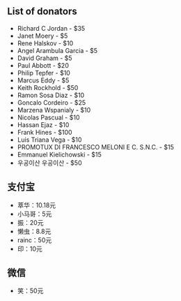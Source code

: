 ## List of donators

* Richard C Jordan - $35
* Janet Moery - $5
* Rene Halskov - $10
* Angel Arambula Garcia - $5
* David Graham - $5
* Paul Abbott - $20
* Philip Tepfer - $10
* Marcus Eddy - $5
* Keith Rockhold - $50
* Ramon Sosa Diaz - $10
* Goncalo Cordeiro - $25
* Marzena Wspanialy - $10
* Nicolas Pascual - $10
* Hassan Ejaz - $10
* Frank Hines - $100
* Luis Triana Vega - $10
* PROMOTUX DI FRANCESCO MELONI E C. S.N.C. - $15
* Emmanuel Kielichowski - $15
* 우공이산 우공이산 - $50

## 支付宝

* 萃华：10.18元
* 小马哥：5元
* 振：20元
* 懒虫：8.8元
* rainc：50元
* 印：10元

## 微信

* 笑：50元
